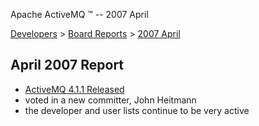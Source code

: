 Apache ActiveMQ ™ -- 2007 April 

[Developers](developers.html) > [Board Reports](board-reports.html) > [2007 April](2007-april.html)


April 2007 Report
-----------------

*   [ActiveMQ 4.1.1 Released](#)
*   voted in a new committer, John Heitmann
*   the developer and user lists continue to be very active

